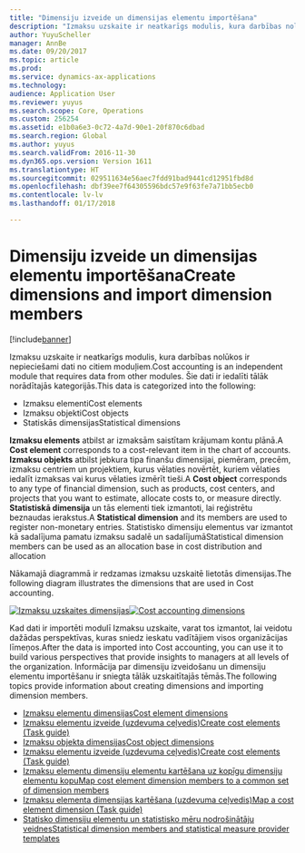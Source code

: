 ```yaml
---
title: "Dimensiju izveide un dimensijas elementu importēšana"
description: "Izmaksu uzskaite ir neatkarīgs modulis, kura darbības nolūkos ir nepieciešami pamatdati no citiem moduļiem."
author: YuyuScheller
manager: AnnBe
ms.date: 09/20/2017
ms.topic: article
ms.prod: 
ms.service: dynamics-ax-applications
ms.technology: 
audience: Application User
ms.reviewer: yuyus
ms.search.scope: Core, Operations
ms.custom: 256254
ms.assetid: e1b0a6e3-0c72-4a7d-90e1-20f870c6dbad
ms.search.region: Global
ms.author: yuyus
ms.search.validFrom: 2016-11-30
ms.dyn365.ops.version: Version 1611
ms.translationtype: HT
ms.sourcegitcommit: 029511634e56aec7fdd91bad9441cd12951fbd8d
ms.openlocfilehash: dbf39ee7f64305596bdc57e9f63fe7a71bb5ecb0
ms.contentlocale: lv-lv
ms.lasthandoff: 01/17/2018

---
```


# <a name="create-dimensions-and-import-dimension-members"></a><span data-ttu-id="9c02a-103">Dimensiju izveide un dimensijas elementu importēšana</span><span class="sxs-lookup"><span data-stu-id="9c02a-103">Create dimensions and import dimension members</span></span>

[!include[banner](../includes/banner.md)]

<span data-ttu-id="9c02a-104">Izmaksu uzskaite ir neatkarīgs modulis, kura darbības nolūkos ir nepieciešami dati no citiem moduļiem.</span><span class="sxs-lookup"><span data-stu-id="9c02a-104">Cost accounting is an independent module that requires data from other modules.</span></span> <span data-ttu-id="9c02a-105">Šie dati ir iedalīti tālāk norādītajās kategorijās.</span><span class="sxs-lookup"><span data-stu-id="9c02a-105">This data is categorized into the following:</span></span>

-  <span data-ttu-id="9c02a-106">Izmaksu elementi</span><span class="sxs-lookup"><span data-stu-id="9c02a-106">Cost elements</span></span>
-  <span data-ttu-id="9c02a-107">Izmaksu objekti</span><span class="sxs-lookup"><span data-stu-id="9c02a-107">Cost objects</span></span>
-  <span data-ttu-id="9c02a-108">Statiskās dimensijas</span><span class="sxs-lookup"><span data-stu-id="9c02a-108">Statistical dimensions</span></span>

<span data-ttu-id="9c02a-109">**Izmaksu elements** atbilst ar izmaksām saistītam krājumam kontu plānā.</span><span class="sxs-lookup"><span data-stu-id="9c02a-109">A **Cost element** corresponds to a cost-relevant item in the chart of accounts.</span></span> <span data-ttu-id="9c02a-110">**Izmaksu objekts** atbilst jebkura tipa finanšu dimensijai, piemēram, precēm, izmaksu centriem un projektiem, kurus vēlaties novērtēt, kuriem vēlaties iedalīt izmaksas vai kurus vēlaties izmērīt tieši.</span><span class="sxs-lookup"><span data-stu-id="9c02a-110">A **Cost object** corresponds to any type of financial dimension, such as products, cost centers, and projects that you want to estimate, allocate costs to, or measure directly.</span></span> <span data-ttu-id="9c02a-111">**Statistiskā dimensija** un tās elementi tiek izmantoti, lai reģistrētu beznaudas ierakstus.</span><span class="sxs-lookup"><span data-stu-id="9c02a-111">A **Statistical dimension** and its members are used to register non-monetary entries.</span></span> <span data-ttu-id="9c02a-112">Statistisko dimensiju elementus var izmantot kā sadalījuma pamatu izmaksu sadalē un sadalījumā</span><span class="sxs-lookup"><span data-stu-id="9c02a-112">Statistical dimension members can be used as an allocation base in cost distribution and allocation</span></span> 

<span data-ttu-id="9c02a-113">Nākamajā diagrammā ir redzamas izmaksu uzskaitē lietotās dimensijas.</span><span class="sxs-lookup"><span data-stu-id="9c02a-113">The following diagram illustrates the dimensions that are used in Cost accounting.</span></span>

<span data-ttu-id="9c02a-114">[![Izmaksu uzskaites dimensijas](./media/cost-eos-dimensions.png)](./media/cost-eos-dimensions.png)</span><span class="sxs-lookup"><span data-stu-id="9c02a-114">[![Cost accounting dimensions](./media/cost-eos-dimensions.png)](./media/cost-eos-dimensions.png)</span></span>

<span data-ttu-id="9c02a-115">Kad dati ir importēti modulī Izmaksu uzskaite, varat tos izmantot, lai veidotu dažādas perspektīvas, kuras sniedz ieskatu vadītājiem visos organizācijas līmeņos.</span><span class="sxs-lookup"><span data-stu-id="9c02a-115">After the data is imported into Cost accounting, you can use it to build various perspectives that provide insights to managers at all levels of the organization.</span></span> <span data-ttu-id="9c02a-116">Informācija par dimensiju izveidošanu un dimensiju elementu importēšanu ir sniegta tālāk uzskaitītajās tēmās.</span><span class="sxs-lookup"><span data-stu-id="9c02a-116">The following topics provide information about creating dimensions and importing dimension members.</span></span> 

-  [<span data-ttu-id="9c02a-117">Izmaksu elementu dimensijas</span><span class="sxs-lookup"><span data-stu-id="9c02a-117">Cost element dimensions</span></span>](cost-elements.md)
-  [<span data-ttu-id="9c02a-118">Izmaksu elementu izveide (uzdevuma ceļvedis)</span><span class="sxs-lookup"><span data-stu-id="9c02a-118">Create cost elements (Task guide)</span></span>](./tasks/create-cost-elements.md)
-  [<span data-ttu-id="9c02a-119">Izmaksu objekta dimensijas</span><span class="sxs-lookup"><span data-stu-id="9c02a-119">Cost object dimensions</span></span>](cost-objects.md)
-  [<span data-ttu-id="9c02a-120">Izmaksu elementu izveide (uzdevuma ceļvedis)</span><span class="sxs-lookup"><span data-stu-id="9c02a-120">Create cost elements (Task guide)</span></span>](./tasks/create-cost-objects.md)
-  [<span data-ttu-id="9c02a-121">Izmaksu elementu dimensiju elementu kartēšana uz kopīgu dimensiju elementu kopu</span><span class="sxs-lookup"><span data-stu-id="9c02a-121">Map cost element dimension members to a common set of dimension members</span></span>](map-cost-elements-dimension-members.md)
-  [<span data-ttu-id="9c02a-122">Izmaksu elementa dimensijas kartēšana (uzdevuma ceļvedis)</span><span class="sxs-lookup"><span data-stu-id="9c02a-122">Map a cost element dimension (Task guide)</span></span>](./tasks/map-cost-element-dimension.md)
-  [<span data-ttu-id="9c02a-123">Statisko dimensiju elementu un statistisko mēru nodrošinātāju veidnes</span><span class="sxs-lookup"><span data-stu-id="9c02a-123">Statistical dimension members and statistical measure provider templates</span></span>](statistical-measure-provider-template.md)







